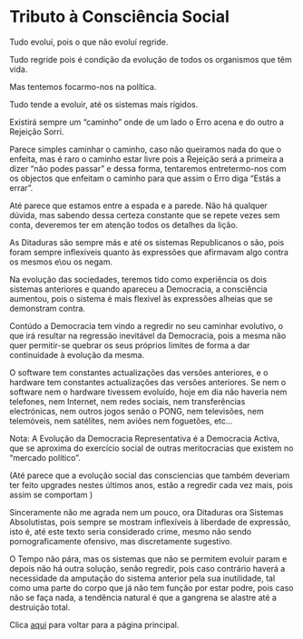 # Tributo à Consciência Social

Tudo evoluí, pois o que não evoluí regride.

Tudo regride pois é condição da evolução de todos os organismos que têm vida.

Mas tentemos focarmo-nos na política.

Tudo tende a evoluir, até os sistemas mais rígidos.

Existirá sempre um “caminho” onde de um lado o Erro acena e do outro a Rejeição Sorri.

Parece simples caminhar o caminho, caso não queiramos nada do que o enfeita, mas é raro o caminho estar livre pois a Rejeição será a primeira a dizer “não podes passar” e dessa forma, tentaremos entretermo-nos com os objectos que enfeitam o caminho para que assim o Erro diga “Estás a errar”.

Até parece que estamos entre a espada e a parede. Não há qualquer dúvida, mas sabendo dessa certeza constante que se repete vezes sem conta, deveremos ter em atenção todos os detalhes  da lição.

As Ditaduras são sempre más e até os sistemas Republicanos o são, pois foram sempre inflexiveis quanto às expressões que afirmavam algo contra os mesmos e\ou os negam.

Na evolução das sociedades, teremos tido como experiência os dois sistemas anteriores e quando apareceu a Democracia, a consciência aumentou, pois o sistema é mais flexivel às expressões alheias que se demonstram contra.

Contúdo a Democracia tem vindo a regredir no seu caminhar evolutivo, o que irá resultar na regressão inevitável da Democracia, pois a mesma não quer permitir-se quebrar os seus próprios limites de forma a dar continuidade à evolução da mesma.

O software tem constantes actualizações das versões anteriores, e o hardware tem constantes actualizações das versões anteriores. Se nem o software nem o hardware tivessem evoluído, hoje em dia não haveria nem telefones, nem Internet, nem redes sociais, nem transferências electrónicas, nem outros jogos senão o PONG, nem televisões, nem telemóveis, nem satélites, nem aviões nem foguetões, etc...

Nota: A Evolução da Democracia Representativa é a Democracia Activa, que se aproxima do exercício social de outras meritocracias que existem no “mercado político”.

(Até parece que a evolução social das consciencias que também deveriam ter feito upgrades nestes últimos anos, estão a regredir cada vez mais, pois assim se comportam )

Sinceramente não me agrada nem um pouco, ora Ditaduras ora Sistemas Absolutistas, pois sempre se mostram inflexíveis à liberdade de expressão, isto é, até este texto seria considerado crime, mesmo não sendo pornograficamente ofensivo, mas discretamente sugestivo.

O Tempo não pára, mas os sistemas que não se permitem evoluir param e depois não há outra solução, senão regredir, pois caso contrário haverá a necessidade da amputação do sistema anterior pela sua inutilidade, tal como uma parte do corpo que já não tem função por estar podre, pois caso não se faça nada, a tendência natural é que a gangrena se alastre até a destruição total.

Clica [aqui](../README.md) para voltar para a página principal.
